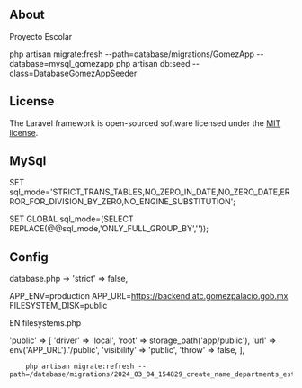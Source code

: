 ## About

Proyecto Escolar

php artisan migrate:fresh --path=database/migrations/GomezApp --database=mysql_gomezapp
php artisan db:seed --class=DatabaseGomezAppSeeder

## License

The Laravel framework is open-sourced software licensed under the [MIT license](https://opensource.org/licenses/MIT).

## MySql

SET sql_mode='STRICT_TRANS_TABLES,NO_ZERO_IN_DATE,NO_ZERO_DATE,ERROR_FOR_DIVISION_BY_ZERO,NO_ENGINE_SUBSTITUTION';

SET GLOBAL sql_mode=(SELECT REPLACE(@@sql_mode,'ONLY_FULL_GROUP_BY',''));

## Config

database.php -> 'strict' => false,


APP_ENV=production
APP_URL=https://backend.atc.gomezpalacio.gob.mx
FILESYSTEM_DISK=public

EN filesystems.php

 'public' => [
            'driver' => 'local',
            'root' => storage_path('app/public'),
            'url' => env('APP_URL').'/public',
            'visibility' => 'public',
            'throw' => false,
        ],

        php artisan migrate:refresh --path=/database/migrations/2024_03_04_154829_create_name_departments_estatus_view.php
